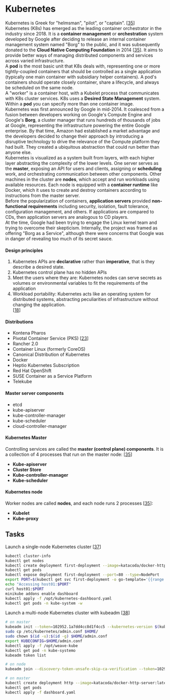 # Kubernetes
Kubernetes is Greek for "helmsman", "pilot", or "captain". [[35](sources.md)]\
Kubernetes (K8s) has emerged as the leading container orchestrator in the industry since 2018. It is a **container management** or **orchestration** system developed by Google after deciding to release an internal container management system named "Borg" to the public, and it was subsequently donated to the **Cloud Native Computing Foundation** in 2014 [[35](sources.md)]. It aims to provide better ways of managing distributed components and services across varied infrastructure.\
A **pod** is the most basic unit that K8s deals with, representing one or more tightly-coupled containers that should be controlled as a single application (typically one main container with subsidiary helper containers). A pod's containers should operate closely container, share a lifecycle, and always be scheduled on the same node.\
A "worker" is a container host, with a Kubelet process that communicates with K8s cluster services. K8s uses a **Desired State Management** system. Within a **pod** you can specify more than one container image.\
Kubernetes was first announced by Google in mid-2014. It coalesced from a fusion between developers working on Google's Compute Engine and Google's **Borg**, a cluster manager that runs hundreds of thousands of jobs at Google, representing the infrastructure powering the entire Google enterprise. By that time, Amazon had established a market advantage and the developers decided to change their approach by introducing a disruptive technology to drive the relevance of the Compute platform they had built. They created a ubiquitous abstraction that could run better than anyone else.\
Kubernetes is visualized as a system built from layers, with each higher layer abstracting the complexity of the lower levels. One server serves as the **master**, exposing an API for users and clients, assigning or **scheduling** work, and orchestrating communication between other components. Other machines in the cluster are **nodes**, which accept and run workloads using available resources. Each node is equipped with a **container runtime** like Docker, which it uses to create and destroy containers according to instructions from the master server.\
Before the popularization of containers, **application servers** provided **non-functional requirements** including security, isolation, fault tolerance, configuration management, and others. If applications are compared to CDs, then application servers are analogous to CD players.\
At the time, Google had been trying to engage the Linux kernel team and trying to overcome their skepticism. Internally, the project was framed as offering "Borg as a Service", although there were concerns that Google was in danger of revealing too much of its secret sauce.

#### Design principles
1. Kubernetes APIs are **declarative** rather than **imperative**, that is they describe a desired state.
2. Kubernetes control plane has no hidden APIs
3. Meet the users where they are: Kubernetes nodes can serve secrets as volumes or environmental variables to fit the requirements of the application
4. Workload portability: Kubernetes acts like an operating system for distributed systems, abstracting peculiarities of infrastructure without changing the application.\
[[18](README.md#sources)]

#### Distributions
- Kontena Pharos
- Pivotal Container Service (PKS) [[23](README.md#sources)]
- Rancher 2.0
- Container Linux (formerly CoreOS)
- Canonical Distribution of Kubernetes
- Docker
- Heptio Kubernetes Subscription
- Red Hat OpenShift
- SUSE Container as a Service Platform
- Telekube

#### Master server components
- etcd
- kube-apiserver
- kube-controller-manager
- kube-scheduler
- cloud-controller-manager

#### Kubernetes Master
Controlling services are called the **master (control plane) components**. It is a collection of 4 processes that run on the master node: [[35](sources.md)]
- **Kube-apiserver**
- **Cluster Store**
- **Kube-controller-manager**
- **Kube-scheduler** 

#### Kubernetes node
Worker nodes are called **nodes**, and each node runs 2 processes [[35](sources.md)]:
- **Kubelet**
- **Kube-proxy**

## Tasks
Launch a single-node Kubernetes cluster [[37](sources.md)]
```sh
kubectl cluster-info
kubectl get nodes
kubectl create deployment first-deployment --image=katacoda/docker-http-server
kubectl get pods
kubectl expose deployment first-deployment --port=80 --type=NodePort
export PORT=$(kubectl get svc first-deployment -o go-template='{{range.spec.ports}}{{if .nodePort}}{{.nodePort}}{{"\n"}}{{end}}{{end}}')
echo "Accessing host01:$PORT"
curl host01:$PORT
minikube addons enable dashboard
kubectl apply -f /opt/kubernetes-dashboard.yaml
kubectl get pods -n kube-system -w
```
Launch a multi-node Kubernetes cluster with kubeadm [[38](sources.md)]
```sh
# on master
kubeadm init --token=102952.1a7dd4cc8d1f4cc5 --kubernetes-version $(kubeadm version -o short)
sudo cp /etc/kubernetes/admin.conf $HOME/
sudo chown $(id -u):$(id -g) $HOME/admin.conf
export KUBECONFIG=$HOME/admin.conf
kubectl apply -f /opt/weave-kube
kubectl get pod -n kube-systemo
kubeadm token list

# on node
kubeadm join --discovery-token-unsafe-skip-ca-verification --token=102952.1a7dd4cc8d1f4cc5 172.17.0.20:6443

# on master
kubectl create deployment http --image=katacoda/docker-http-server:latest
kubectl get pods
kubectl apply -f dashboard.yaml
```
